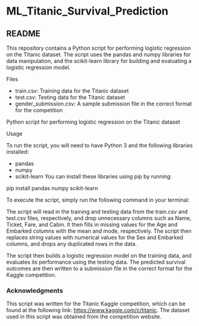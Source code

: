 # ML_Titanic_Survival_Prediction

## README

This repository contains a Python script for performing logistic regression on the Titanic dataset. The script uses the pandas and numpy libraries for data manipulation, and the scikit-learn library for building and evaluating a logistic regression model.

Files

- train.csv: Training data for the Titanic dataset
- test.csv: Testing data for the Titanic dataset
- gender_submission.csv: A sample submission file in the correct format for the competition

Python script for performing logistic regression on the Titanic dataset

Usage

To run the script, you will need to have Python 3 and the following libraries installed:

- pandas
- numpy
- scikit-learn
You can install these libraries using pip by running:


pip install pandas numpy scikit-learn

To execute the script, simply run the following command in your terminal:



The script will read in the training and testing data from the train.csv and test.csv files, respectively, and drop unnecessary columns such as Name, Ticket, Fare, and Cabin. It then fills in missing values for the Age and Embarked columns with the mean and mode, respectively. The script then replaces string values with numerical values for the Sex and Embarked columns, and drops any duplicated rows in the data.

The script then builds a logistic regression model on the training data, and evaluates its performance using the testing data. The predicted survival outcomes are then written to a submission file in the correct format for the Kaggle competition.

### Acknowledgments

This script was written for the Titanic Kaggle competition, which can be found at the following link: https://www.kaggle.com/c/titanic. The dataset used in this script was obtained from the competition website.
